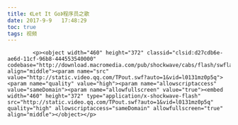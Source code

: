 ```yaml
---
title: 《Let It Go》程序员之歌
date: 2017-9-9   17:48:29
toc: true
tags: 视频
---
```


			<p><object width="460" height="372" classid="clsid:d27cdb6e-ae6d-11cf-96b8-444553540000" codebase="http://download.macromedia.com/pub/shockwave/cabs/flash/swflash.cab#version=6,0,40,0" align="middle"><param name="src" value="http://static.video.qq.com/TPout.swf?auto=1&vid=l0131mz0p5q"><param name="quality" value="high"><param name="allowscriptaccess" value="sameDomain"><param name="allowfullscreen" value="true"><embed width="460" height="372" type="application/x-shockwave-flash" src="http://static.video.qq.com/TPout.swf?auto=1&vid=l0131mz0p5q" quality="high" allowscriptaccess="sameDomain" allowfullscreen="true" align="middle"></object></p>
		